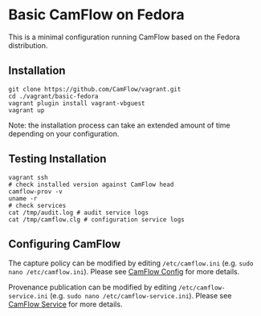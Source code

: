 # Basic CamFlow on Fedora

This is a minimal configuration running CamFlow based on the Fedora distribution.

## Installation

```
git clone https://github.com/CamFlow/vagrant.git
cd ./vagrant/basic-fedora
vagrant plugin install vagrant-vbguest
vagrant up
```

Note: the installation process can take an extended amount of time depending on your configuration.

## Testing Installation

``` shell
vagrant ssh
# check installed version against CamFlow head
camflow-prov -v
uname -r
# check services
cat /tmp/audit.log # audit service logs
cat /tmp/camflow.clg # configuration service logs
```

## Configuring CamFlow

The capture policy can be modified by editing `/etc/camflow.ini` (e.g. `sudo nano /etc/camflow.ini`). Please see [CamFlow Config](https://github.com/CamFlow/camflow-config) for more details.

Provenance publication can be modified by editing `/etc/camflow-service.ini` (e.g. `sudo nano /etc/camflow-service.ini`). Please see [CamFlow Service](https://github.com/CamFlow/camflow-service) for more details.
